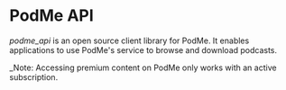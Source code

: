 # PodMe API

*podme_api* is an open source client library for PodMe. It enables applications to use PodMe's service to browse and download podcasts.

_Note: Accessing premium content on PodMe only works with an active subscription.